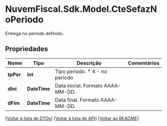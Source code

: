 # NuvemFiscal.Sdk.Model.CteSefazNoPeriodo
Entrega no período definido.

## Propriedades

Nome | Tipo | Descrição | Comentários
------------ | ------------- | ------------- | -------------
**tpPer** | **int** | Tipo período.  * 4 - no período | 
**dIni** | **DateTime** | Data inicial.  Formato AAAA-MM-DD. | 
**dFim** | **DateTime** | Data final.  Formato AAAA-MM-DD. | 

[[Voltar à lista de DTOs]](../README.md#documentation-for-models) [[Voltar à lista de API]](../README.md#documentation-for-api-endpoints) [[Voltar ao README]](../README.md)

